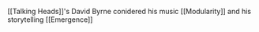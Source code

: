 [[Talking Heads]]'s David Byrne  conidered his music [[Modularity]] and his storytelling [[Emergence]]
